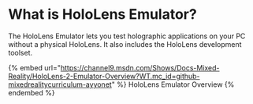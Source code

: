# What is HoloLens Emulator?

The HoloLens Emulator lets you test holographic applications on your PC without a physical HoloLens. It also includes the HoloLens development toolset.

{% embed url="https://channel9.msdn.com/Shows/Docs-Mixed-Reality/HoloLens-2-Emulator-Overview?WT.mc_id=github-mixedrealitycurriculum-ayyonet" %}
HoloLens Emulator Overview
{% endembed %}

